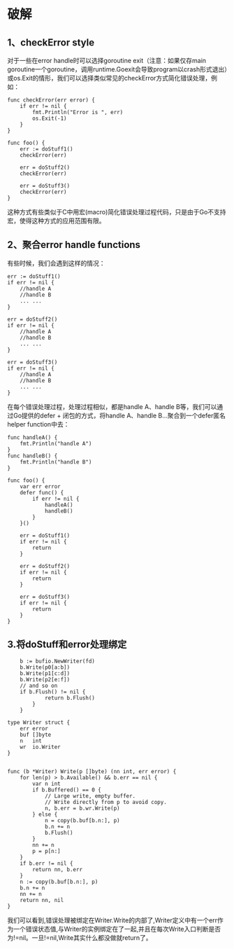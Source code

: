# 破解

## 1、checkError style

对于一些在error handle时可以选择goroutine exit（注意：如果仅存main goroutine一个goroutine，调用runtime.Goexit会导致program以crash形式退出）或os.Exit的情形，我们可以选择类似常见的checkError方式简化错误处理，例如：
```
func checkError(err error) {
    if err != nil {
        fmt.Println("Error is ", err)
        os.Exit(-1)
    }
}

func foo() {
    err := doStuff1()
    checkError(err)

    err = doStuff2()
    checkError(err)

    err = doStuff3()
    checkError(err)
}
```
这种方式有些类似于C中用宏(macro)简化错误处理过程代码，只是由于Go不支持宏，使得这种方式的应用范围有限。

## 2、聚合error handle functions

有些时候，我们会遇到这样的情况：
```
err := doStuff1()
if err != nil {
    //handle A
    //handle B
    ... ...
}

err = doStuff2()
if err != nil {
    //handle A
    //handle B
    ... ...
}

err = doStuff3()
if err != nil {
    //handle A
    //handle B
    ... ...
}
```

在每个错误处理过程，处理过程相似，都是handle A、handle B等，我们可以通过Go提供的defer + 闭包的方式，将handle A、handle B…聚合到一个defer匿名helper function中去：
```
func handleA() {
    fmt.Println("handle A")
}
func handleB() {
    fmt.Println("handle B")
}

func foo() {
    var err error
    defer func() {
        if err != nil {
            handleA()
            handleB()
        }
    }()

    err = doStuff1()
    if err != nil {
        return
    }

    err = doStuff2()
    if err != nil {
        return
    }

    err = doStuff3()
    if err != nil {
        return
    }
}
```

## 3.将doStuff和error处理绑定
```
    b := bufio.NewWriter(fd)
    b.Write(p0[a:b])
    b.Write(p1[c:d])
    b.Write(p2[e:f])
    // and so on
    if b.Flush() != nil {
            return b.Flush()
        }
    }
```

```
type Writer struct {
    err error
    buf []byte
    n   int
    wr  io.Writer
}


func (b *Writer) Write(p []byte) (nn int, err error) {
	for len(p) > b.Available() && b.err == nil {
		var n int
		if b.Buffered() == 0 {
			// Large write, empty buffer.
			// Write directly from p to avoid copy.
			n, b.err = b.wr.Write(p)
		} else {
			n = copy(b.buf[b.n:], p)
			b.n += n
			b.Flush()
		}
		nn += n
		p = p[n:]
	}
	if b.err != nil {
		return nn, b.err
	}
	n := copy(b.buf[b.n:], p)
	b.n += n
	nn += n
	return nn, nil
}

```

我们可以看到,错误处理被绑定在Writer.Write的内部了,Writer定义中有一个err作为一个错误状态值,与Writer的实例绑定在了一起,并且在每次Write入口判断是否为!=nil。一旦!=nil,Write其实什么都没做就return了。


